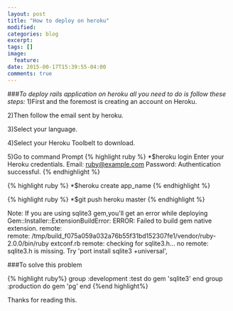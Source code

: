 ```yaml
---
layout: post
title: "How to deploy on heroku"
modified:
categories: blog
excerpt:
tags: []
image:
  feature:
date: 2015-00-17T15:39:55-04:00
comments: true
---
```


###*To deploy rails application on heroku all you need to do is follow these steps:*
1)First and the foremost is creating an account on Heroku.

2)Then follow the email sent by heroku.

3)Select your language.

4)Select your Heroku Toolbelt to download.

5)Go to command Prompt 
{% highlight ruby %}
 *$heroku login
Enter your Heroku credentials.
Email: ruby@example.com
Password:
Authentication successful.
{% endhighlight %}

{% highlight ruby %}
*$heroku create app_name
{% endhighlight %}

{% highlight ruby %}
 *$git push heroku master
{% endhighlight %}

Note: If you are using sqlite3 gem,you'll get an error while deploying
Gem::Installer::ExtensionBuildError: ERROR: Failed to build gem native extension.
remote:        
remote:        /tmp/build_f075a059a032a76b55f31bd152307fe1/vendor/ruby-2.0.0/bin/ruby extconf.rb
remote:        checking for sqlite3.h... no
remote:        sqlite3.h is missing. Try 'port install sqlite3 +universal',


###To solve this problem


{% highlight ruby%}
group :development :test do
gem 'sqlite3'
end
group :production do
gem 'pg'
end
{%end highlight%}


Thanks for reading this. 
